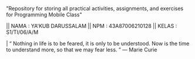 "Repository for storing all practical activities, assignments, and exercises for Programming Mobile Class"

|| NAMA : YA'KUB DARUSSALAM
|| NPM : 43A87006210128
|| KELAS : S1/TI/06/A/M

| “ Nothing in life is to be feared, it is only to be understood. Now is the time to understand more, so that we may fear less. ” — Marie Curie
